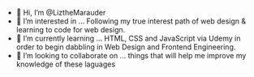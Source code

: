 - 👋 Hi, I’m @LiztheMarauder
- 👀 I’m interested in ... Following my true interest path of web design & learning to code for web design.  
- 🌱 I’m currently learning ... HTML, CSS and JavaScript via Udemy in order to begin dabbling in Web Design and Frontend Engineering. 
- 💞️ I’m looking to collaborate on ... things that will help me improve my knowledge of these laguages


<!---
LiztheMarauder/LiztheMarauder is a ✨ special ✨ repository because its `README.md` (this file) appears on your GitHub profile.
You can click the Preview link to take a look at your changes.
--->

